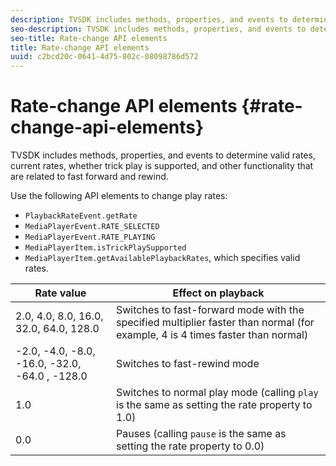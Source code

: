 ```yaml
---
description: TVSDK includes methods, properties, and events to determine valid rates, current rates, whether trick play is supported, and other functionality that are related to fast forward and rewind.
seo-description: TVSDK includes methods, properties, and events to determine valid rates, current rates, whether trick play is supported, and other functionality that are related to fast forward and rewind.
seo-title: Rate-change API elements
title: Rate-change API elements
uuid: c2bcd20c-0641-4d75-802c-08098786d572
---
```


# Rate-change API elements {#rate-change-api-elements}

TVSDK includes methods, properties, and events to determine valid rates, current rates, whether trick play is supported, and other functionality that are related to fast forward and rewind.

<!--<a id="section_E5D37C71323947E2AED8B866D9835E31"></a>-->

Use the following API elements to change play rates:

* `PlaybackRateEvent.getRate` 
* `MediaPlayerEvent.RATE_SELECTED` 
* `MediaPlayerEvent.RATE_PLAYING` 
* `MediaPlayerItem.isTrickPlaySupported` 
* `MediaPlayerItem.getAvailablePlaybackRates`, which specifies valid rates.

|  Rate value  | Effect on playback  |
|---|---|
|  2.0, 4.0, 8.0, 16.0, 32.0, 64.0, 128.0  | Switches to fast-forward mode with the specified multiplier faster than normal (for example, 4 is 4 times faster than normal)  |
|  -2.0, -4.0, -8.0, -16.0, -32.0, -64.0 , -128.0  | Switches to fast-rewind mode  |
|  1.0  | Switches to normal play mode (calling `play` is the same as setting the rate property to 1.0)  |
|  0.0  | Pauses (calling `pause` is the same as setting the rate property to 0.0)  |